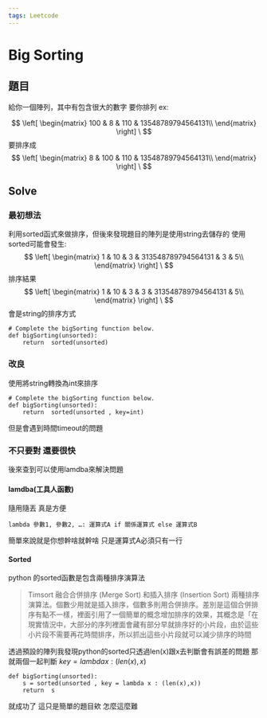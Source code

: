 ```yaml
---
tags: Leetcode
---
```

# Big Sorting
## 題目
給你一個陣列，其中有包含很大的數字
要你排列
ex:

$$
 \left[
 \begin{matrix}
   100 & 8 & 110 & 13548789794564131\\
  \end{matrix}
  \right] \
$$
要排序成
$$
 \left[
 \begin{matrix}
   8 & 100 & 110 & 13548789794564131\\
  \end{matrix}
  \right] \
$$

## Solve
### 最初想法
利用sorted函式來做排序，但後來發現題目的陣列是使用string去儲存的
使用sorted可能會發生:
$$
 \left[
 \begin{matrix}
   1 & 10 & 3 & 313548789794564131 & 3 & 5\\
  \end{matrix}
  \right] \
$$
排序結果
$$
 \left[
 \begin{matrix}
   1 & 10 & 3 & 3 & 313548789794564131 & 5\\
  \end{matrix}
  \right] \
$$
會是string的排序方式
```python=1
# Complete the bigSorting function below.
def bigSorting(unsorted):
    return  sorted(unsorted)
```
### 改良
使用將string轉換為int來排序
```python=1
# Complete the bigSorting function below.
def bigSorting(unsorted):
    return  sorted(unsorted , key=int)
```
但是會遇到時間timeout的問題
### 不只要對 還要很快
後來查到可以使用lamdba來解決問題
#### lamdba(工具人函數)
隨用隨丟 真是方便
```python=
lambda 參數1, 參數2, …: 運算式A if 關係運算式 else 運算式B
```
簡單來說就是你想幹啥就幹啥
只是運算式A必須只有一行

#### Sorted
python 的sorted函數是包含兩種排序演算法
> Timsort 融合合併排序 (Merge Sort) 和插入排序 (Insertion Sort) 兩種排序演算法。個數少用就是插入排序，個數多則用合併排序。差別是這個合併排序有點不一樣，裡面引用了一個簡單的概念增加排序的效果，其概念是「在現實情況中，大部分的序列裡面會藏有部分早就排序好的小片段，由於這些小片段不需要再花時間排序，所以抓出這些小片段就可以減少排序的時間

透過預設的陣列我發現python的sorted只透過len(x)跟x去判斷會有誤差的問題
那就兩個一起判斷
$key = lambda x : (len(x) , x)$
```python=1
def bigSorting(unsorted):
    s = sorted(unsorted , key = lambda x : (len(x),x))
    return  s
```
就成功了
這只是簡單的題目欸 怎麼這麼難